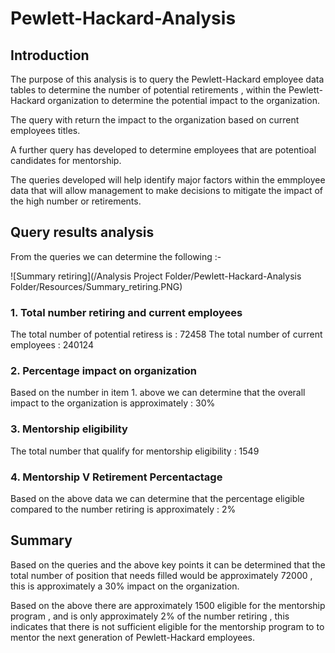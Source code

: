 # Pewlett-Hackard-Analysis

## Introduction

The purpose of this analysis is to query the Pewlett-Hackard employee data tables to determine the number of potential retirements , within the Pewlett-Hackard organization to determine the potential impact to the organization.

The query with return the impact to the organization based on current employees titles.

A further query has developed to determine employees that are potentioal candidates for mentorship.

The queries developed will help identify major factors within the emmployee data that will allow management to make decisions to mitigate the impact of the high number or retirements. 

## Query results analysis

From the queries we can determine the following :- 

![Summary retiring](/Analysis Project Folder/Pewlett-Hackard-Analysis Folder/Resources/Summary_retiring.PNG)

### 1. Total number retiring and current employees

The total number of potential retiress is : 72458
The total number of current employees     : 240124

### 2. Percentage impact on organization

Based on the number in item 1. above we can determine that the overall impact to the organization is approximately : 30%

### 3. Mentorship eligibility

The total number that qualify for mentorship eligibility : 1549

### 4. Mentorship V Retirement Percentactage

Based on the above data we can determine that the percentage eligible compared to the number retiring is approximately : 2%

## Summary

Based on the queries and the above key points it can be determined that the total number of position that needs filled would be approximately 72000 , this is approximately a 30% impact on the organization.

Based on the above there are approximately 1500 eligible for the mentorship program , and is only approximately 2% of the number retiring , this indicates that there is not sufficient eligible for the mentorship program to to mentor the next generation of Pewlett-Hackard employees.
